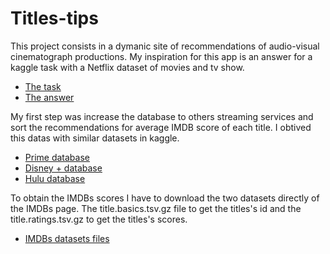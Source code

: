 # Titles-tips

This project consists in a dymanic site of recommendations of audio-visual cinematograph productions. 
My inspiration for this app is an answer for a kaggle task with a Netflix dataset of movies and tv show.

- [The task](https://www.kaggle.com/datasets/shivamb/netflix-shows)
- [The answer](https://www.kaggle.com/code/tylercranmer/netflix-recommendation-system)

My first step was increase the database to others streaming services and sort the recommendations for average IMDB score of each title.
I obtived this datas with similar datasets in kaggle.

- [Prime database](https://www.kaggle.com/datasets/shivamb/amazon-prime-movies-and-tv-shows)
- [Disney + database](https://www.kaggle.com/datasets/shivamb/disney-movies-and-tv-shows)
- [Hulu database](https://www.kaggle.com/datasets/shivamb/hulu-movies-and-tv-shows)

To obtain the IMDBs scores I have to download the two datasets directly of the IMDBs page.
The title.basics.tsv.gz file to get the titles's id and the title.ratings.tsv.gz to get the titles's scores.

- [IMDBs datasets files](https://www.imdb.com/interfaces/)


